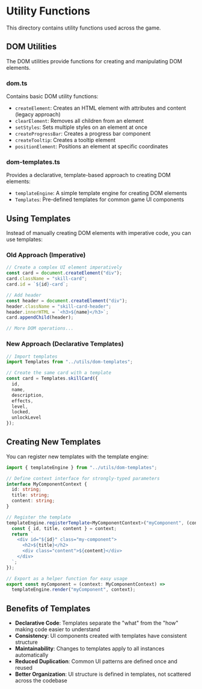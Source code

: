 # Utility Functions

This directory contains utility functions used across the game.

## DOM Utilities

The DOM utilities provide functions for creating and manipulating DOM elements.

### dom.ts

Contains basic DOM utility functions:

- `createElement`: Creates an HTML element with attributes and content (legacy approach)
- `clearElement`: Removes all children from an element
- `setStyles`: Sets multiple styles on an element at once
- `createProgressBar`: Creates a progress bar component
- `createTooltip`: Creates a tooltip element
- `positionElement`: Positions an element at specific coordinates

### dom-templates.ts

Provides a declarative, template-based approach to creating DOM elements:

- `templateEngine`: A simple template engine for creating DOM elements
- `Templates`: Pre-defined templates for common game UI components

## Using Templates

Instead of manually creating DOM elements with imperative code, you can use templates:

### Old Approach (Imperative)

```typescript
// Create a complex UI element imperatively
const card = document.createElement("div");
card.className = "skill-card";
card.id = `${id}-card`;

// Add header
const header = document.createElement("div");
header.className = "skill-card-header";
header.innerHTML = `<h3>${name}</h3>`;
card.appendChild(header);

// More DOM operations...
```

### New Approach (Declarative Templates)

```typescript
// Import templates
import Templates from "../utils/dom-templates";

// Create the same card with a template
const card = Templates.skillCard({
  id,
  name,
  description,
  effects,
  level,
  locked,
  unlockLevel
});
```

## Creating New Templates

You can register new templates with the template engine:

```typescript
import { templateEngine } from "../utils/dom-templates";

// Define context interface for strongly-typed parameters
interface MyComponentContext {
  id: string;
  title: string;
  content: string;
}

// Register the template
templateEngine.registerTemplate<MyComponentContext>("myComponent", (context) => {
  const { id, title, content } = context;
  return `
    <div id="${id}" class="my-component">
      <h2>${title}</h2>
      <div class="content">${content}</div>
    </div>
  `;
});

// Export as a helper function for easy usage
export const myComponent = (context: MyComponentContext) => 
  templateEngine.render("myComponent", context);
```

## Benefits of Templates

- **Declarative Code**: Templates separate the "what" from the "how" making code easier to understand
- **Consistency**: UI components created with templates have consistent structure
- **Maintainability**: Changes to templates apply to all instances automatically
- **Reduced Duplication**: Common UI patterns are defined once and reused
- **Better Organization**: UI structure is defined in templates, not scattered across the codebase
